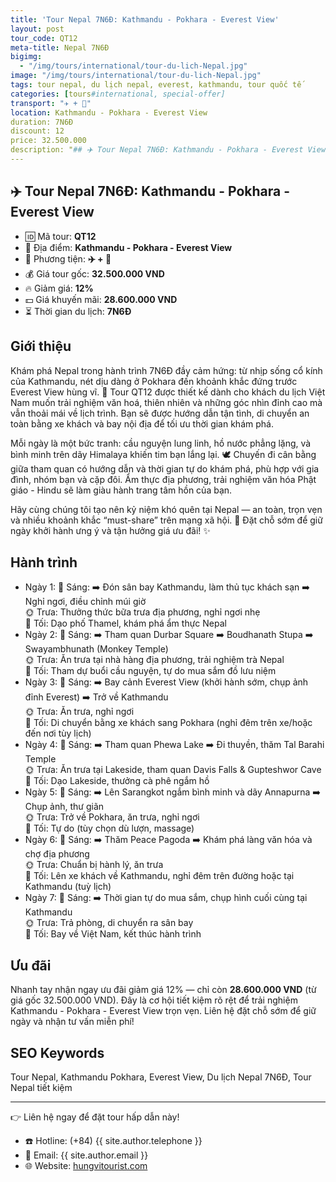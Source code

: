 ```yaml
---
title: 'Tour Nepal 7N6Đ: Kathmandu - Pokhara - Everest View'
layout: post
tour_code: QT12
meta-title: Nepal 7N6Đ
bigimg:
  - "/img/tours/international/tour-du-lich-Nepal.jpg"
image: "/img/tours/international/tour-du-lich-Nepal.jpg"
tags: tour nepal, du lịch nepal, everest, kathmandu, tour quốc tế
categories: [tours#international, special-offer]
transport: "✈️ + 🚌"
location: Kathmandu - Pokhara - Everest View
duration: 7N6Đ
discount: 12
price: 32.500.000
description: "## ✈️ Tour Nepal 7N6Đ: Kathmandu - Pokhara - Everest View"
---
```


## ✈️ Tour Nepal 7N6Đ: Kathmandu - Pokhara - Everest View 

- 🆔 Mã tour: **QT12**
- 📍 Địa điểm: **Kathmandu - Pokhara - Everest View**
- 🚗 Phương tiện: **✈️ + 🚌**
- 💰 Giá tour gốc: **32.500.000 VND**
- 🔥 Giảm giá: **12%**
- 💵 Giá khuyến mãi: **28.600.000 VND**
- ⏳ Thời gian du lịch: **7N6Đ**

## Giới thiệu
Khám phá Nepal trong hành trình 7N6Đ đầy cảm hứng: từ nhịp sống cổ kính của Kathmandu, nét dịu dàng ở Pokhara đến khoảnh khắc đứng trước Everest View hùng vĩ. 🌄 Tour QT12 được thiết kế dành cho khách du lịch Việt Nam muốn trải nghiệm văn hoá, thiên nhiên và những góc nhìn đỉnh cao mà vẫn thoải mái về lịch trình. Bạn sẽ được hướng dẫn tận tình, di chuyển an toàn bằng xe khách và bay nội địa để tối ưu thời gian khám phá.

Mỗi ngày là một bức tranh: cầu nguyện lung linh, hồ nước phẳng lặng, và bình minh trên dãy Himalaya khiến tim bạn lắng lại. 🕊️ Chuyến đi cân bằng giữa tham quan có hướng dẫn và thời gian tự do khám phá, phù hợp với gia đình, nhóm bạn và cặp đôi. Ẩm thực địa phương, trải nghiệm văn hóa Phật giáo - Hindu sẽ làm giàu hành trang tâm hồn của bạn.

Hãy cùng chúng tôi tạo nên kỷ niệm khó quên tại Nepal — an toàn, trọn vẹn và nhiều khoảnh khắc “must-share” trên mạng xã hội. 📸 Đặt chỗ sớm để giữ ngày khởi hành ưng ý và tận hưởng giá ưu đãi! ✨

## Hành trình
- Ngày 1:
  🌅 Sáng: ➡️ Đón sân bay Kathmandu, làm thủ tục khách sạn ➡️ Nghỉ ngơi, điều chỉnh múi giờ  
  🌞 Trưa: Thưởng thức bữa trưa địa phương, nghỉ ngơi nhẹ  
  🌙 Tối: Dạo phố Thamel, khám phá ẩm thực Nepal
- Ngày 2:
  🌅 Sáng: ➡️ Tham quan Durbar Square ➡️ Boudhanath Stupa ➡️ Swayambhunath (Monkey Temple)  
  🌞 Trưa: Ăn trưa tại nhà hàng địa phương, trải nghiệm trà Nepal  
  🌙 Tối: Tham dự buổi cầu nguyện, tự do mua sắm đồ lưu niệm
- Ngày 3:
  🌅 Sáng: ➡️ Bay cảnh Everest View (khởi hành sớm, chụp ảnh đỉnh Everest) ➡️ Trở về Kathmandu  
  🌞 Trưa: Ăn trưa, nghỉ ngơi  
  🌙 Tối: Di chuyển bằng xe khách sang Pokhara (nghỉ đêm trên xe/hoặc đến nơi tùy lịch)
- Ngày 4:
  🌅 Sáng: ➡️ Tham quan Phewa Lake ➡️ Đi thuyền, thăm Tal Barahi Temple  
  🌞 Trưa: Ăn trưa tại Lakeside, tham quan Davis Falls & Gupteshwor Cave  
  🌙 Tối: Dạo Lakeside, thưởng cà phê ngắm hồ
- Ngày 5:
  🌅 Sáng: ➡️ Lên Sarangkot ngắm bình minh và dãy Annapurna ➡️ Chụp ảnh, thư giãn  
  🌞 Trưa: Trở về Pokhara, ăn trưa, nghỉ ngơi  
  🌙 Tối: Tự do (tùy chọn dù lượn, massage)
- Ngày 6:
  🌅 Sáng: ➡️ Thăm Peace Pagoda ➡️ Khám phá làng văn hóa và chợ địa phương  
  🌞 Trưa: Chuẩn bị hành lý, ăn trưa  
  🌙 Tối: Lên xe khách về Kathmandu, nghỉ đêm trên đường hoặc tại Kathmandu (tuỳ lịch)
- Ngày 7:
  🌅 Sáng: ➡️ Thời gian tự do mua sắm, chụp hình cuối cùng tại Kathmandu  
  🌞 Trưa: Trả phòng, di chuyển ra sân bay  
  🌙 Tối: Bay về Việt Nam, kết thúc hành trình

## Ưu đãi
Nhanh tay nhận ngay ưu đãi giảm giá 12% — chỉ còn **28.600.000 VND** (từ giá gốc 32.500.000 VND). Đây là cơ hội tiết kiệm rõ rệt để trải nghiệm Kathmandu - Pokhara - Everest View trọn vẹn. Liên hệ đặt chỗ sớm để giữ ngày và nhận tư vấn miễn phí!

## SEO Keywords
Tour Nepal, Kathmandu Pokhara, Everest View, Du lịch Nepal 7N6Đ, Tour Nepal tiết kiệm

---

👉 Liên hệ ngay để đặt tour hấp dẫn này!

- ☎️ Hotline: (+84) {{ site.author.telephone }}
- 📧 Email: {{ site.author.email }}
- 🌐 Website: [hungvitourist.com](https://hungvitourist.com)

